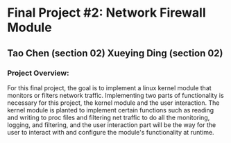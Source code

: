 # Final Project #2: Network Firewall Module
## Tao Chen (section 02) Xueying Ding (section 02)

### Project Overview: <br>
For this final project, the goal is to implement a linux kernel module that monitors or filters network traffic. Implementing two parts of functionality is necessary for this project, the kernel module and the user interaction. The kernel module is planted to implement certain functions such as reading and writing to proc files and filtering net traffic to do all the monitoring, logging, and filtering, and the user interaction part will be the way for the user to interact with and configure the module's functionality at runtime. 

